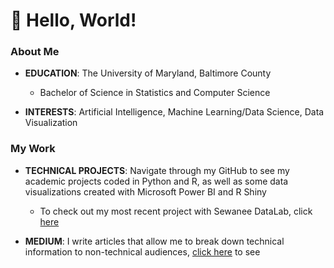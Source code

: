 # 👋 Hello, World!

### About Me

- __EDUCATION__: The University of Maryland, Baltimore County
    - Bachelor of Science in Statistics and Computer Science
    
- __INTERESTS__: Artificial Intelligence, Machine Learning/Data Science, Data Visualization

### My Work
- __TECHNICAL PROJECTS__: Navigate through my GitHub to see my academic projects coded in Python and R, as well as some data visualizations created with Microsoft Power BI and R Shiny
    - To check out my most recent project with Sewanee DataLab, click [here](https://github.com/sewaneedata/betterfi)

- __MEDIUM__: I write articles that allow me to break down technical information to non-technical audiences, [click here](https://medium.com/@tilinaa1) to see
